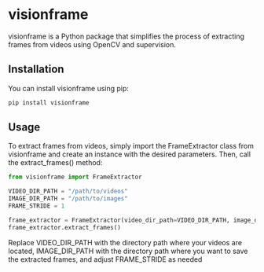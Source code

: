 # visionframe

visionframe is a Python package that simplifies the process of extracting frames from videos using OpenCV and supervision.

## Installation

You can install visionframe using pip:

```bash
pip install visionframe
```

## Usage

To extract frames from videos, simply import the FrameExtractor class from visionframe and create an instance with the desired parameters. Then, call the extract_frames() method:

```python
from visionframe import FrameExtractor

VIDEO_DIR_PATH = "/path/to/videos"
IMAGE_DIR_PATH = "/path/to/images"
FRAME_STRIDE = 1

frame_extractor = FrameExtractor(video_dir_path=VIDEO_DIR_PATH, image_dir_path=IMAGE_DIR_PATH, frame_stride=FRAME_STRIDE)
frame_extractor.extract_frames()
```

Replace VIDEO_DIR_PATH with the directory path where your videos are located, IMAGE_DIR_PATH with the directory path where you want to save the extracted frames, and adjust FRAME_STRIDE as needed
